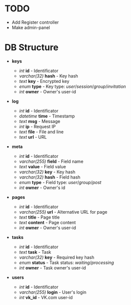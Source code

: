 # TODO

+ Add Register controller
+ Make admin-panel

# DB Structure

+ **keys**
  + *int* **id** - Identificator
  + *varchar(32)* **hash** - Key hash
  + *text* **key** - Encrypted key
  + *enum* **type** - Key type: *user*/*session*/*group*/*invitation*
  + *int* **owner** - Owner's user-id

+ **log**
  + *int* **id** - Identificator
  + *datetime* **time** - Timestamp
  + *text* **msg** - Message
  + *int* **ip** - Request IP
  + *text* **file** - File and line
  + *text* **url** - URL

+ **meta**
  + *int* **id** - Identificator
  + *varchar(255)* **field** - Field name
  + *text* **value** - Field value
  + *varchar(32)* **key** - Key hash
  + *varchar(32)* **hash** - Field hash
  + *enum* **type** - Field type: *user*/*group*/*post*
  + *int* **owner** - Owner's id

+ **pages**
  + *int* **id** - Identificator
  + *varchar(255)* **url** - Alternative URL for page
  + *text* **title** - Page title
  + *text* **content** - Page content
  + *int* **owner** - Owner's user-id

+ **tasks**
  + *int* **id** - Identificator
  + *text* **task** - Task
  + *varchar(32)* **key** - Required key hash
  + *enum* **status** - Task status: *waiting*/*processing*
  + *int* **owner** - Task owner's user-id

+ **users**
  + *int* **id** - Identificator
  + *varchar(255)* **login** - User's login
  + *int* **vk_id** - VK.com user-id
